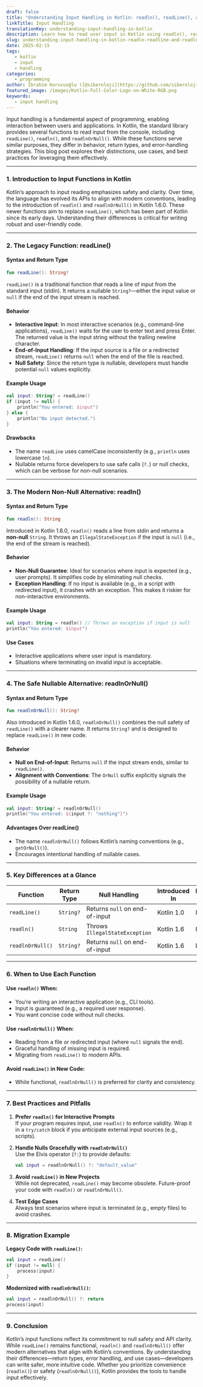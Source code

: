 ```yaml
---
draft: false
title: "Understanding Input Handling in Kotlin: readln(), readLine(), and readlnOrNull()"
linkTitle: Input Handling
translationKey: understanding-input-handling-in-kotlin
description: Learn how to read user input in Kotlin using readln(), readLine(), and readlnOrNull().
slug: understanding-input-handling-in-kotlin-readln-readline-and-readlnornull
date: 2025-02-15
tags:
   - kotlin
   - input
   - handling
categories:
   - programming
author: İbrahim Korucuoğlu ([@siberoloji](https://github.com/siberoloji))
featured_image: /images/Kotlin-Full-Color-Logo-on-White-RGB.png
keywords:
   - input handling
---
```


Input handling is a fundamental aspect of programming, enabling interaction between users and applications. In Kotlin, the standard library provides several functions to read input from the console, including `readLine()`, `readln()`, and `readlnOrNull()`. While these functions serve similar purposes, they differ in behavior, return types, and error-handling strategies. This blog post explores their distinctions, use cases, and best practices for leveraging them effectively.

---

### **1. Introduction to Input Functions in Kotlin**

Kotlin’s approach to input reading emphasizes safety and clarity. Over time, the language has evolved its APIs to align with modern conventions, leading to the introduction of `readln()` and `readlnOrNull()` in Kotlin 1.6.0. These newer functions aim to replace `readLine()`, which has been part of Kotlin since its early days. Understanding their differences is critical for writing robust and user-friendly code.

---

### **2. The Legacy Function: readLine()**

#### **Syntax and Return Type**

```kotlin
fun readLine(): String?
```

`readLine()` is a traditional function that reads a line of input from the standard input (stdin). It returns a nullable `String?`—either the input value or `null` if the end of the input stream is reached.

#### **Behavior**

- **Interactive Input**: In most interactive scenarios (e.g., command-line applications), `readLine()` waits for the user to enter text and press Enter. The returned value is the input string without the trailing newline character.
- **End-of-Input Handling**: If the input source is a file or a redirected stream, `readLine()` returns `null` when the end of the file is reached.
- **Null Safety**: Since the return type is nullable, developers must handle potential `null` values explicitly.

#### **Example Usage**

```kotlin
val input: String? = readLine()
if (input != null) {
    println("You entered: $input")
} else {
    println("No input detected.")
}
```

#### **Drawbacks**

- The name `readLine` uses camelCase inconsistently (e.g., `println` uses lowercase `ln`).
- Nullable returns force developers to use safe calls (`?.`) or null checks, which can be verbose for non-null scenarios.

---

### **3. The Modern Non-Null Alternative: readln()**

#### **Syntax and Return Type**

```kotlin
fun readln(): String
```

Introduced in Kotlin 1.6.0, `readln()` reads a line from stdin and returns a **non-null** `String`. It throws an `IllegalStateException` if the input is `null` (i.e., the end of the stream is reached).

#### **Behavior**

- **Non-Null Guarantee**: Ideal for scenarios where input is expected (e.g., user prompts). It simplifies code by eliminating null checks.
- **Exception Handling**: If no input is available (e.g., in a script with redirected input), it crashes with an exception. This makes it riskier for non-interactive environments.

#### **Example Usage**

```kotlin
val input: String = readln() // Throws an exception if input is null
println("You entered: $input")
```

#### **Use Cases**

- Interactive applications where user input is mandatory.
- Situations where terminating on invalid input is acceptable.

---

### **4. The Safe Nullable Alternative: readlnOrNull()**

#### **Syntax and Return Type**

```kotlin
fun readlnOrNull(): String?
```

Also introduced in Kotlin 1.6.0, `readlnOrNull()` combines the null safety of `readLine()` with a clearer name. It returns `String?` and is designed to replace `readLine()` in new code.

#### **Behavior**

- **Null on End-of-Input**: Returns `null` if the input stream ends, similar to `readLine()`.
- **Alignment with Conventions**: The `OrNull` suffix explicitly signals the possibility of a nullable return.

#### **Example Usage**

```kotlin
val input: String? = readlnOrNull()
println("You entered: ${input ?: "nothing"}")
```

#### **Advantages Over readLine()**

- The name `readlnOrNull()` follows Kotlin’s naming conventions (e.g., `getOrNull()`).
- Encourages intentional handling of nullable cases.

---

### **5. Key Differences at a Glance**

| Function          | Return Type | Null Handling                         | Introduced In | Exception Risk |
|-------------------|-------------|----------------------------------------|---------------|----------------|
| `readLine()`      | `String?`   | Returns `null` on end-of-input         | Kotlin 1.0    | Low            |
| `readln()`        | `String`    | Throws `IllegalStateException`         | Kotlin 1.6    | High           |
| `readlnOrNull()`  | `String?`   | Returns `null` on end-of-input         | Kotlin 1.6    | Low            |

---

### **6. When to Use Each Function**

#### **Use `readln()` When:**

- You’re writing an interactive application (e.g., CLI tools).
- Input is guaranteed (e.g., a required user response).
- You want concise code without null checks.

#### **Use `readlnOrNull()` When:**

- Reading from a file or redirected input (where `null` signals the end).
- Graceful handling of missing input is required.
- Migrating from `readLine()` to modern APIs.

#### **Avoid `readLine()` in New Code:**

- While functional, `readlnOrNull()` is preferred for clarity and consistency.

---

### **7. Best Practices and Pitfalls**

1. **Prefer `readln()` for Interactive Prompts**  
   If your program requires input, use `readln()` to enforce validity. Wrap it in a `try/catch` block if you anticipate external input sources (e.g., scripts).

2. **Handle Nulls Gracefully with `readlnOrNull()`**  
   Use the Elvis operator (`?:`) to provide defaults:

   ```kotlin
   val input = readlnOrNull() ?: "default_value"
   ```

3. **Avoid `readLine()` in New Projects**  
   While not deprecated, `readLine()` may become obsolete. Future-proof your code with `readln()` or `readlnOrNull()`.

4. **Test Edge Cases**  
   Always test scenarios where input is terminated (e.g., empty files) to avoid crashes.

---

### **8. Migration Example**

**Legacy Code with `readLine()`:**

```kotlin
val input = readLine()
if (input != null) {
    process(input)
}
```

**Modernized with `readlnOrNull()`:**

```kotlin
val input = readlnOrNull() ?: return
process(input)
```

---

### **9. Conclusion**

Kotlin’s input functions reflect its commitment to null safety and API clarity. While `readLine()` remains functional, `readln()` and `readlnOrNull()` offer modern alternatives that align with Kotlin’s conventions. By understanding their differences—return types, error handling, and use cases—developers can write safer, more intuitive code. Whether you prioritize convenience (`readln()`) or safety (`readlnOrNull()`), Kotlin provides the tools to handle input effectively.

